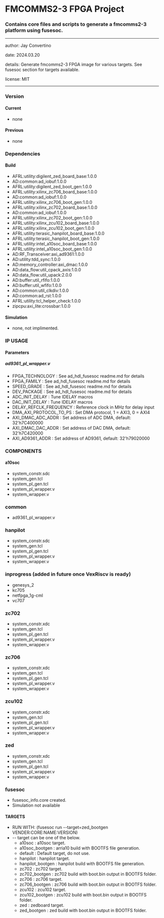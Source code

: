 # FMCOMMS2-3 FPGA Project
### Contains core files and scripts to generate a fmcomms2-3 platform using fusesoc.
---

   author: Jay Convertino

   date: 2024.03.20

   details: Generate fmcomms2-3 FPGA image for various targets. See fusesoc section for targets available.

   license: MIT

---

### Version
#### Current
  - none

#### Previous
  - none

### Dependencies
#### Build
  - AFRL:utility:digilent_zed_board_base:1.0.0
  - AD:common:ad_iobuf:1.0.0
  - AFRL:utility:digilent_zed_boot_gen:1.0.0
  - AFRL:utility:xilinx_zc706_board_base:1.0.0
  - AD:common:ad_iobuf:1.0.0
  - AFRL:utility:xilinx_zc706_boot_gen:1.0.0
  - AFRL:utility:xilinx_zc702_board_base:1.0.0
  - AD:common:ad_iobuf:1.0.0
  - AFRL:utility:xilinx_zc702_boot_gen:1.0.0
  - AFRL:utility:xilinx_zcu102_board_base:1.0.0
  - AFRL:utility:xilinx_zcu102_boot_gen:1.0.0
  - AFRL:utility:terasic_hanpilot_board_base:1.0.0
  - AFRL:utility:terasic_hanpilot_boot_gen:1.0.0
  - AFRL:utility:intel_a10soc_board_base:1.0.0
  - AFRL:utility:intel_a10soc_boot_gen:1.0.0
  - AD:RF_Transceiver:axi_ad9361:1.0.0
  - AD:utility:tdd_sync:1.0.0
  - AD:memory_controller:axi_dmac:1.0.0
  - AD:data_flow:util_cpack_axis:1.0.0
  - AD:data_flow:util_upack:2.0.0
  - AD:buffer:util_rfifo:1.0.0
  - AD:buffer:util_wfifo:1.0.0
  - AD:common:util_clkdiv:1.0.0
  - AD:common:ad_rst:1.0.0
  - AFRL:utility:tcl_helper_check:1.0.0
  - zipcpu:axi_lite:crossbar:1.0.0

#### Simulation
  - none, not implimented.

### IP USAGE
#### Parameters
##### ad9361_pl_wrapper.v
  * FPGA_TECHNOLOGY : See ad_hdl_fusesoc readme.md for details
  * FPGA_FAMILY : See ad_hdl_fusesoc readme.md for details
  * SPEED_GRADE : See ad_hdl_fusesoc readme.md for details
  * DEV_PACKAGE : See ad_hdl_fusesoc readme.md for details
  * ADC_INIT_DELAY : Tune IDELAY macros
  * DAC_INIT_DELAY : Tune IDELAY macros
  * DELAY_REFCLK_FREQUENCY : Reference clock in MHz for delay input
  * DMA_AXI_PROTOCOL_TO_PS : Set DMA protocol, 1 = AXI3, 0 = AXI4
  * AXI_DMAC_ADC_ADDR : Set address of ADC DMA, default: 32'h7C400000
  * AXI_DMAC_DAC_ADDR : Set address of DAC DMA, default: 32'h7C420000
  * AXI_AD9361_ADDR : Set address of AD9361, default: 32'h79020000

### COMPONENTS
#### a10soc
  - system_constr.sdc
  - system_gen.tcl
  - system_pl_gen.tcl
  - system_pl_wrapper.v
  - system_wrapper.v

### common
  - ad9361_pl_wrapper.v

### hanpilot
  - system_constr.sdc
  - system_gen.tcl
  - system_pl_gen.tcl
  - system_pl_wrapper.v
  - system_wrapper.v

### inprogress (added in future once VexRiscv is ready)
  - genesys_2
  - kc705
  - netfpga_1g-cml
  - vc707

### zc702
  - system_constr.xdc
  - system_gen.tcl
  - system_pl_gen.tcl
  - system_pl_wrapper.v
  - system_wrapper.v

### zc706
  - system_constr.xdc
  - system_gen.tcl
  - system_pl_gen.tcl
  - system_pl_wrapper.v
  - system_wrapper.v

### zcu102
  - system_constr.xdc
  - system_gen.tcl
  - system_pl_gen.tcl
  - system_pl_wrapper.v
  - system_wrapper.v

### zed
  - system_constr.xdc
  - system_gen.tcl
  - system_pl_gen.tcl
  - system_pl_wrapper.v
  - system_wrapper.v

### fusesoc

* fusesoc_info.core created.
* Simulation not available

#### TARGETS

* RUN WITH: (fusesoc run --target=zed_bootgen VENDER:CORE:NAME:VERSION)
* -- target can be one of the below.
  - a10soc           : a10soc target.
  - a10soc_bootgen   : arria10 build with BOOTFS file generation.
  - default          : Default target, do not use.
  - hanpilot         : hanpilot target.
  - hanpilot_bootgen : hanpilot build with BOOTFS file generation.
  - zc702            : zc702 target.
  - zc702_bootgen    : zc702 build with boot.bin output in BOOTFS folder.
  - zc706            : zc706 target.
  - zc706_bootgen    : zc706 build with boot.bin output in BOOTFS folder.
  - zcu102           : zcu102 target.
  - zcu102_bootgen   : zcu102 build with boot.bin output in BOOTFS folder.
  - zed              : zedboard target.
  - zed_bootgen      : zed build with boot.bin output in BOOTFS folder.

